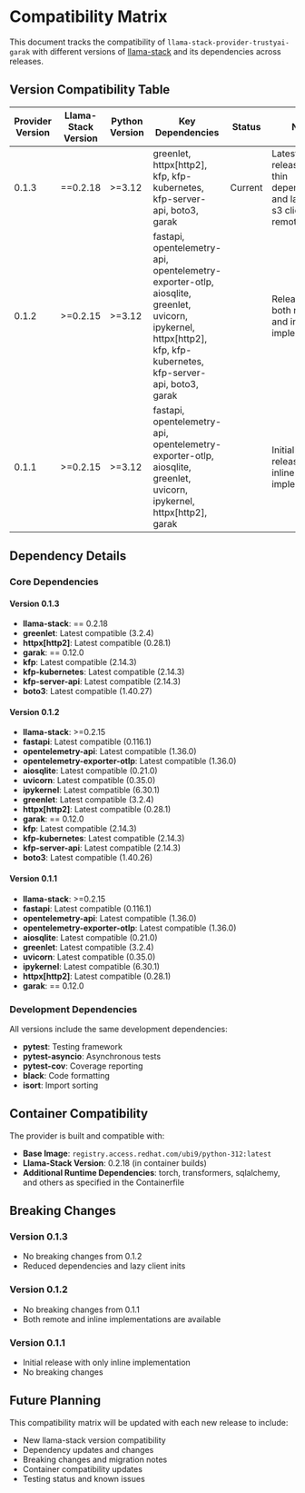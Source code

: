 # Compatibility Matrix

This document tracks the compatibility of `llama-stack-provider-trustyai-garak` with different versions of [llama-stack](https://github.com/llamastack/llama-stack) and its dependencies across releases.

## Version Compatibility Table

| Provider Version | Llama-Stack Version | Python Version | Key Dependencies | Status | Notes |
|------------------|---------------------|----------------|------------------|---------|-------|
| 0.1.3 | ==0.2.18 | >=3.12 | greenlet, httpx[http2], kfp, kfp-kubernetes, kfp-server-api, boto3, garak | Current | Latest stable release with thin dependencies and lazy kfp & s3 client init for remote mode |
| 0.1.2 | >=0.2.15 | >=3.12 | fastapi, opentelemetry-api, opentelemetry-exporter-otlp, aiosqlite, greenlet, uvicorn, ipykernel, httpx[http2], kfp, kfp-kubernetes, kfp-server-api, boto3, garak | | Release with both remote and inline implementation |
| 0.1.1 | >=0.2.15 | >=3.12 | fastapi, opentelemetry-api, opentelemetry-exporter-otlp, aiosqlite, greenlet, uvicorn, ipykernel, httpx[http2], garak |  | Initial stable release with inline implementation |

## Dependency Details

### Core Dependencies

#### Version 0.1.3
- **llama-stack**: == 0.2.18
- **greenlet**: Latest compatible (3.2.4)
- **httpx[http2]**: Latest compatible (0.28.1)
- **garak**: == 0.12.0
- **kfp**: Latest compatible (2.14.3)
- **kfp-kubernetes**: Latest compatible (2.14.3)
- **kfp-server-api**: Latest compatible (2.14.3)
- **boto3**: Latest compatible (1.40.27)

#### Version 0.1.2
- **llama-stack**: >=0.2.15
- **fastapi**: Latest compatible (0.116.1)
- **opentelemetry-api**: Latest compatible (1.36.0)
- **opentelemetry-exporter-otlp**: Latest compatible (1.36.0)
- **aiosqlite**: Latest compatible (0.21.0)
- **uvicorn**: Latest compatible (0.35.0)
- **ipykernel**: Latest compatible (6.30.1)
- **greenlet**: Latest compatible (3.2.4)
- **httpx[http2]**: Latest compatible (0.28.1)
- **garak**: == 0.12.0
- **kfp**: Latest compatible (2.14.3)
- **kfp-kubernetes**: Latest compatible (2.14.3)
- **kfp-server-api**: Latest compatible (2.14.3)
- **boto3**: Latest compatible (1.40.26)

#### Version 0.1.1
- **llama-stack**: >=0.2.15
- **fastapi**: Latest compatible (0.116.1)
- **opentelemetry-api**: Latest compatible (1.36.0)
- **opentelemetry-exporter-otlp**: Latest compatible (1.36.0)
- **aiosqlite**: Latest compatible (0.21.0)
- **greenlet**: Latest compatible (3.2.4)
- **uvicorn**: Latest compatible (0.35.0)
- **ipykernel**: Latest compatible (6.30.1)
- **httpx[http2]**: Latest compatible (0.28.1)
- **garak**: == 0.12.0

### Development Dependencies

All versions include the same development dependencies:
- **pytest**: Testing framework
- **pytest-asyncio**: Asynchronous tests
- **pytest-cov**: Coverage reporting
- **black**: Code formatting
- **isort**: Import sorting

## Container Compatibility

The provider is built and compatible with:
- **Base Image**: `registry.access.redhat.com/ubi9/python-312:latest`
- **Llama-Stack Version**: 0.2.18 (in container builds)
- **Additional Runtime Dependencies**: torch, transformers, sqlalchemy, and others as specified in the Containerfile

## Breaking Changes

### Version 0.1.3
- No breaking changes from 0.1.2
- Reduced dependencies and lazy client inits

### Version 0.1.2
- No breaking changes from 0.1.1
- Both remote and inline implementations are available

### Version 0.1.1
- Initial release with only inline implementation
- No breaking changes

## Future Planning

This compatibility matrix will be updated with each new release to include:
- New llama-stack version compatibility
- Dependency updates and changes
- Breaking changes and migration notes
- Container compatibility updates
- Testing status and known issues